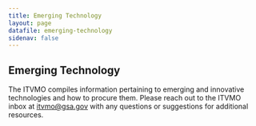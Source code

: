 ```yaml
---
title: Emerging Technology
layout: page
datafile: emerging-technology
sidenav: false
---
```


<section class="grid-container clearfix padding-left-0 padding-right-1">
<h1 class="margin-top-0">Emerging Technology</h1>
    <div class="grid-row">
      <p>The ITVMO compiles information pertaining to emerging and innovative technologies and how to procure them. Please reach out to the ITVMO inbox at <a href="mailto:itvmo@gsa.gov">itvmo@gsa.gov</a> with any questions or suggestions for additional resources.</p>
    </div>
    <!--
    <div class="usa-table-container--scrollable">
    <table class="usa-table">
      <caption></caption>
      {% assign rows = site.data.emerging-technology %}
      <th class="row-color">Title</th>
      <th class="row-color">Type</th>
      <th class="row-color">Problem Statement</th>
      <th class="row-color">Description</th>
      <th class="row-color">Last Updated</th>
        {% for row in rows %}
        <tr>
          <td><a href="{{  row.Link }}">{{  row.Title }}</a></td>
          <td>{{  row.Type }}</td>
          <td>{{  row.Problem_Statement }}</td>
          <td>{{  row.Description }}</td>
          <td>{{  row.Last_Updated }}</td>
        </tr>
        {% endfor %}
      </table>
    </div>-->
</section>
   